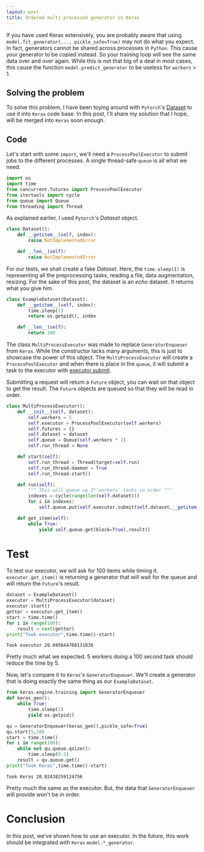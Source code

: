```yaml
---
layout: post
title: Ordered multi-processed generator in Keras
---
```


If you have used Keras extensively, you are probably aware that using
`model.fit_generator(..., pickle_safe=True)` may not do what you expect.
In fact, generators cannot be shared across processes in `Python`. This cause your generator to be copied instead. So your training loop will see the same data over and over again. While this is not that big of a deal in most cases, this cause the function `model.predict_generator` to be useless for `workers` > 1.

## Solving the problem
To solve this problem, I have been toying around with `Pytorch`'s [Dataset](http://pytorch.org/docs/_modules/torch/utils/data/dataset.html#Dataset) to use it into `Keras` code base. In this post, I'll share my solution that I hope, will be merged into `Keras` soon enough.

## Code

Let's start with some `import`, we'll need a `ProcessPoolExecutor` to submit jobs to the different processes. A single thread-safe `queue` is all what we need.

```python
import os
import time
from concurrent.futures import ProcessPoolExecutor
from itertools import cycle
from queue import Queue
from threading import Thread
```

As explained earlier, I used `Pytorch`'s *Dataset* object.

```python
class Dataset():
    def __getitem__(self, index):
        raise NotImplementedError

    def __len__(self):
        raise NotImplementedError
```

For our tests, we shall create a fake *Dataset*. Here, the `time.sleep(1)` is representing all the preprocessing tasks, reading a file, data augmentation, resizing. For the sake of this post, the dataset is an *echo* dataset. It returns what you give him.

```python
class ExampleDataset(Dataset):
    def __getitem__(self, index):
        time.sleep(1)
        return os.getpid(), index

    def __len__(self):
        return 100
```

The class `MultiProcessExecutor` was made to replace `GeneratorEnqueuer` from `Keras`. While the constructor lacks many arguments, this is just to showcase the power of this object. The `MultiProcessExecutor` will create a `ProcessPoolExecutor` and when there is place in the `queue`, it will submit a task to the executor with [executor.submit](https://docs.python.org/3/library/concurrent.futures.html#concurrent.futures.Executor.submit).

 Submitting a request will return a `Future` object, you can wait on that object to get the result. The `Future` objects are queued so that they will be read in order.

```python
class MultiProcessExecutor():
    def __init__(self, dataset):
        self.workers = 5
        self.executor = ProcessPoolExecutor(self.workers)
        self.futures = {}
        self.dataset = dataset
        self.queue = Queue(self.workers * 2)
        self.run_thread = None

    def start(self):
        self.run_thread = Thread(target=self.run)
        self.run_thread.daemon = True
        self.run_thread.start()

    def run(self):
        """ This will queue up 2*'workers' tasks in order """
        indexes = cycle(range(len(self.dataset)))
        for i in indexes:
            self.queue.put(self.executor.submit(self.dataset.__getitem__, [i]), block=True)

    def get_item(self):
        while True:
            yield self.queue.get(block=True).result()
```

# Test
To test our executor, we will ask for 100 items while timing it. `executor.get_item()` is returning a generator that will wait for the queue and will return the `Future`'s result.


```python
dataset = ExampleDataset()
executor = MultiProcessExecutor(dataset)
executor.start()
getter = executor.get_item()
start = time.time()
for i in range(100):
    result = next(getter)
print("Took executor",time.time()-start)
```

    Took executor 20.045644760131836

Pretty much what we expected. 5 workers doing a 100 second task should reduce the time by 5.

Now, let's compare it to `Keras`'s `GeneratorEnqueuer`. We'll create a generator that is doing exactly the same thing as our `ExampleDataset`.

```python
from keras.engine.training import GeneratorEnqueuer
def keras_gen():
    while True:
        time.sleep(1)
        yield os.getpid()
```



```python
qu = GeneratorEnqueuer(keras_gen(),pickle_safe=True)
qu.start(5,10)
start = time.time()
for i in range(100):
    while not qu.queue.qsize():
        time.sleep(0.5)
    result = qu.queue.get()
print("Took Keras",time.time()-start)
```

    Took Keras 20.02438259124756

Pretty much the same as the executor. But, the data that `GeneratorEnqueuer` will provide won't be in order.


# Conclusion

In this post, we've shown how to use an executor. In the future, this work should be integrated with `Keras` `model.*_generator`.
